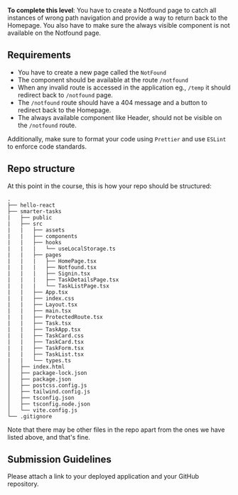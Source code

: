 **To complete this level**: You have to create a Notfound page to catch all instances of wrong path navigation and provide a way to return back to the Homepage. You also have to make sure the always visible component is not available on the Notfound page.

## Requirements

- You have to create a new page called the `NotFound`
- The component should be available at the route `/notfound`
- When any invalid route is accessed in the application eg., `/temp` it should redirect back to `/notfound` page.
- The `/notfound` route should have a 404 message and a button to redirect back to the Homepage.
- The always available component like Header, should not be visible on the `/notfound` route.

Additionally, make sure to format your code using `Prettier` and use `ESLint` to enforce code standards.

## Repo structure

At this point in the course, this is how your repo should be structured:
```
.
├── hello-react
├── smarter-tasks
|   ├── public
|   ├── src
|   |   ├── assets
|   |   ├── components
|   |   ├── hooks
|   |   |   └── useLocalStorage.ts
|   |   ├── pages
|   |   |   ├── HomePage.tsx
|   |   |   ├── Notfound.tsx
|   |   |   ├── Signin.tsx
|   |   |   ├── TaskDetailsPage.tsx
|   |   |   └── TaskListPage.tsx
|   |   ├── App.tsx
|   |   ├── index.css
|   |   ├── Layout.tsx
|   |   ├── main.tsx
|   |   ├── ProtectedRoute.tsx
|   |   ├── Task.tsx
|   |   ├── TaskApp.tsx
|   |   ├── TaskCard.css
|   |   ├── TaskCard.tsx
|   |   ├── TaskForm.tsx
|   |   ├── TaskList.tsx
|   |   └── types.ts
│   ├── index.html
│   ├── package-lock.json
│   ├── package.json
│   ├── postcss.config.js
│   ├── tailwind.config.js
│   ├── tsconfig.json
│   ├── tsconfig.node.json
│   └── vite.config.js
└── .gitignore
```
Note that there may be other files in the repo apart from the ones we have listed above, and that's fine. 

## Submission Guidelines

Please attach a link to your deployed application and your GitHub repository.
